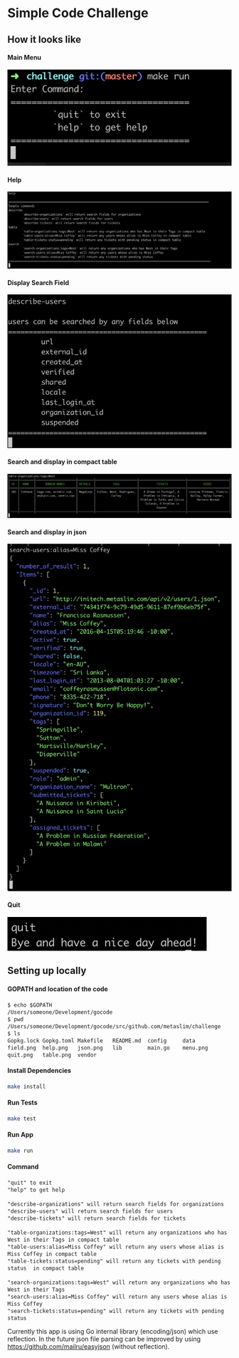 # Simple Code Challenge

## How it looks like

#### Main Menu
![](menu.png)

#### Help
![](help.png)

#### Display Search Field
![](field.png)

#### Search and display in compact table
![](table.png)

#### Search and display in json
![](json.png)

#### Quit
![](quit.png)

## Setting up locally

#### GOPATH and location of the code
```
$ echo $GOPATH
/Users/someone/Development/gocode
$ pwd
/Users/someone/Development/gocode/src/github.com/metaslim/challenge
$ ls
Gopkg.lock Gopkg.toml Makefile   README.md  config     data       field.png  help.png   json.png   lib        main.go    menu.png   quit.png   table.png  vendor
```

#### Install Dependencies
```sh
make install
```

#### Run Tests
```sh
make test

```

#### Run App
```sh
make run
```

#### Command
```
"quit" to exit
"help" to get help

"describe-organizations" will return search fields for organizations
"describe-users" will return search fields for users
"describe-tickets" will return search fields for tickets

"table-organizations:tags=West" will return any organizations who has West in their Tags in compact table
"table-users:alias=Miss Coffey" will return any users whose alias is Miss Coffey in compact table
"table-tickets:status=pending" will return any tickets with pending status  in compact table

"search-organizations:tags=West" will return any organizations who has West in their Tags
"search-users:alias=Miss Coffey" will return any users whose alias is Miss Coffey
"search-tickets:status=pending" will return any tickets with pending status
```

Currently this app is using Go internal library (encoding/json) which use reflection. In the future json file parsing can be improved by using https://github.com/mailru/easyjson (without reflection).